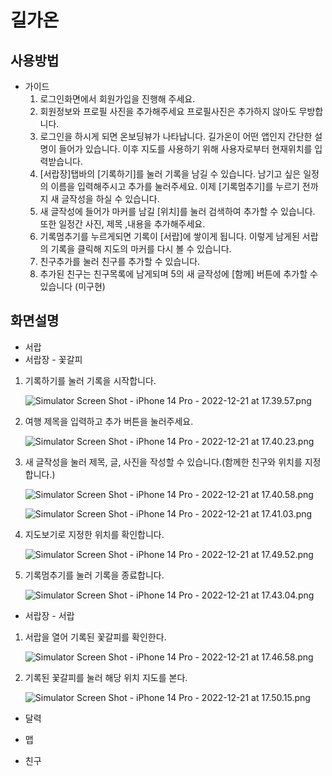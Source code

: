 # 길가온

## 사용방법
- 가이드
    1. 로그인화면에서 회원가입을 진행해 주세요.
    2. 회원정보와 프로필 사진을 추가해주세요  프로필사진은 추가하지 않아도 무방합니다.
    3. 로그인을 하시게 되면 온보딩뷰가 나타납니다. 길가온이 어떤 앱인지 간단한 설명이 들어가 있습니다. 이후 지도를 사용하기 위해 사용자로부터 현재위치를 입력받습니다.
    4. [서랍장]탭바의 [기록하기]를 눌러 기록을 남길 수 있습니다. 남기고 싶은 일정의 이름을 입력해주시고 추가를 눌러주세요. 이제 [기록멈추기]를 누르기 전까지 새 글작성을 하실 수 있습니다.
    5. 새 글작성에 들어가 마커를 남길 [위치]를 눌러 검색하여 추가할 수 있습니다. 또한 일정간 사진, 제목 ,내용을 추가해주세요.
    6. 기록멈추기를 누르게되면 기록이 [서랍]에 쌓이게 됩니다. 이렇게 남게된 서랍의 기록을 클릭해 지도의 마커를 다시 볼 수 있습니다.
    7. 친구추가를 눌러 친구를 추가할 수 있습니다.
    8. 추가된 친구는 친구목록에 남게되며 5의 새 글작성에 [함께] 버튼에 추가할 수 있습니다 (미구현)

## 화면설명

- 서랍
- 서랍장 - 꽃갈피
1. 기록하기를 눌러 기록을 시작합니다.
    
    ![Simulator Screen Shot - iPhone 14 Pro - 2022-12-21 at 17.39.57.png](https://s3-us-west-2.amazonaws.com/secure.notion-static.com/a53fc470-6354-483d-9fc4-f7e7a36d714c/Simulator_Screen_Shot_-_iPhone_14_Pro_-_2022-12-21_at_17.39.57.png)
    
2. 여행 제목을 입력하고 추가 버튼을 눌러주세요.
    
    ![Simulator Screen Shot - iPhone 14 Pro - 2022-12-21 at 17.40.23.png](https://s3-us-west-2.amazonaws.com/secure.notion-static.com/494caebf-bf56-481c-a3a1-da63b0bd81ed/Simulator_Screen_Shot_-_iPhone_14_Pro_-_2022-12-21_at_17.40.23.png)
    
3. 새 글작성을 눌러 제목, 글, 사진을 작성할 수 있습니다.(함께한 친구와 위치를 지정합니다.)
    
    ![Simulator Screen Shot - iPhone 14 Pro - 2022-12-21 at 17.40.58.png](https://s3-us-west-2.amazonaws.com/secure.notion-static.com/9b8b74e9-5516-4cf6-9650-b97d6879dca4/Simulator_Screen_Shot_-_iPhone_14_Pro_-_2022-12-21_at_17.40.58.png)
    
    ![Simulator Screen Shot - iPhone 14 Pro - 2022-12-21 at 17.41.03.png](https://s3-us-west-2.amazonaws.com/secure.notion-static.com/f21d9b6d-bf99-4e38-a6bb-5aca572b0cac/Simulator_Screen_Shot_-_iPhone_14_Pro_-_2022-12-21_at_17.41.03.png)
    
4. 지도보기로 지정한 위치를 확인합니다. 
    
    ![Simulator Screen Shot - iPhone 14 Pro - 2022-12-21 at 17.49.52.png](https://s3-us-west-2.amazonaws.com/secure.notion-static.com/ee9b4051-35ef-48c3-8f93-605b9bc7bac7/Simulator_Screen_Shot_-_iPhone_14_Pro_-_2022-12-21_at_17.49.52.png)
    
5. 기록멈추기를 눌러 기록을 종료합니다.
    
    ![Simulator Screen Shot - iPhone 14 Pro - 2022-12-21 at 17.43.04.png](https://s3-us-west-2.amazonaws.com/secure.notion-static.com/4592d51e-2cc4-4f15-8af3-49c127020771/Simulator_Screen_Shot_-_iPhone_14_Pro_-_2022-12-21_at_17.43.04.png)
    

- 서랍장 - 서랍
1. 서랍을 열어 기록된 꽃갈피를 확인한다.
    
    ![Simulator Screen Shot - iPhone 14 Pro - 2022-12-21 at 17.46.58.png](https://s3-us-west-2.amazonaws.com/secure.notion-static.com/31667802-6e2c-4b66-a81e-12658d73adf4/Simulator_Screen_Shot_-_iPhone_14_Pro_-_2022-12-21_at_17.46.58.png)
    
2. 기록된 꽃갈피를 눌러 해당 위치 지도를 본다.
    
    ![Simulator Screen Shot - iPhone 14 Pro - 2022-12-21 at 17.50.15.png](https://s3-us-west-2.amazonaws.com/secure.notion-static.com/6f830041-1747-44eb-9dd0-59e45c72087b/Simulator_Screen_Shot_-_iPhone_14_Pro_-_2022-12-21_at_17.50.15.png)

- 달력

- 맵

- 친구

